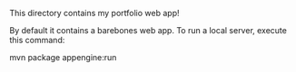 This directory contains my portfolio web app!

By default it contains a barebones web app. To run a local server, execute this
command:

mvn package appengine:run

